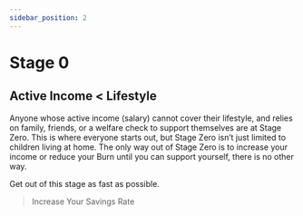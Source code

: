 ```yaml
---
sidebar_position: 2
---
```


# Stage 0

## Active Income < Lifestyle

Anyone whose active income (salary) cannot cover their lifestyle, and relies on family, friends, or a welfare check to support themselves are at Stage Zero. This is where everyone starts out, but Stage Zero isn’t just limited to children living at home. The only way out of Stage Zero is to increase your income or reduce your Burn until you can support yourself, there is no other way. 

Get out of this stage as fast as possible.

>Increase Your Savings Rate